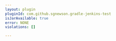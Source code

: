 ```yaml
---
layout: plugin
pluginId: com.github.sgnewson.gradle-jenkins-test
isJarAvailable: true
error: NONE
violations: []

---
```

